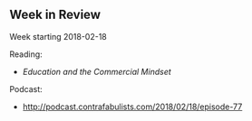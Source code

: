 ## Week in Review

Week starting 2018-02-18

Reading:
* _Education and the Commercial Mindset_

Podcast:
* http://podcast.contrafabulists.com/2018/02/18/episode-77
